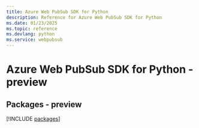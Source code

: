 ```yaml
---
title: Azure Web PubSub SDK for Python
description: Reference for Azure Web PubSub SDK for Python
ms.date: 01/23/2025
ms.topic: reference
ms.devlang: python
ms.service: webpubsub
---
```

# Azure Web PubSub SDK for Python - preview
## Packages - preview
[!INCLUDE [packages](web-pubsub-index.md)]